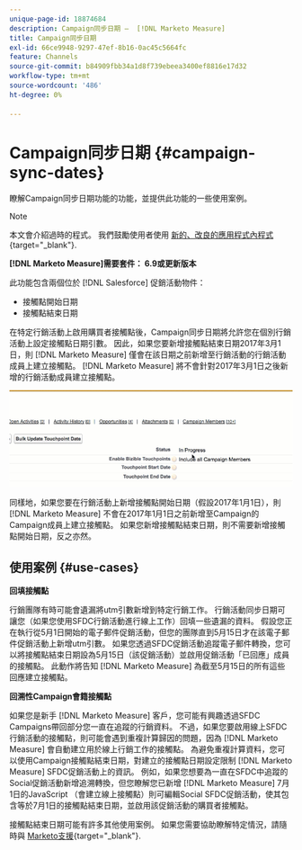 ```yaml
---
unique-page-id: 18874684
description: Campaign同步日期 —  [!DNL Marketo Measure]
title: Campaign同步日期
exl-id: 66ce9948-9297-47ef-8b16-0ac45c5664fc
feature: Channels
source-git-commit: b84909fbb34a1d8f739ebeea3400ef8816e17d32
workflow-type: tm+mt
source-wordcount: '486'
ht-degree: 0%

---
```


# Campaign同步日期 {#campaign-sync-dates}

瞭解Campaign同步日期功能的功能，並提供此功能的一些使用案例。

>[!NOTE]
>
>本文會介紹過時的程式。 我們鼓勵使用者使用 [新的、改良的應用程式內程式](/help/channel-tracking-and-setup/offline-channels/custom-campaign-sync.md){target="_blank"}.

**[!DNL Marketo Measure]需要套件： 6.9或更新版本**

此功能包含兩個位於 [!DNL Salesforce] 促銷活動物件：

* 接觸點開始日期
* 接觸點結束日期

在特定行銷活動上啟用購買者接觸點後，Campaign同步日期將允許您在個別行銷活動上設定接觸點日期引數。 因此，如果您要新增接觸點結束日期2017年3月1日，則 [!DNL Marketo Measure] 僅會在該日期之前新增至行銷活動的行銷活動成員上建立接觸點。 [!DNL Marketo Measure] 將不會針對2017年3月1日之後新增的行銷活動成員建立接觸點。

![](assets/1.gif)

同樣地，如果您要在行銷活動上新增接觸點開始日期（假設2017年1月1日），則 [!DNL Marketo Measure] 不會在2017年1月1日之前新增至Campaign的Campaign成員上建立接觸點。 如果您新增接觸點結束日期，則不需要新增接觸點開始日期，反之亦然。

## 使用案例 {#use-cases}

**回填接觸點**

行銷團隊有時可能會遺漏將utm引數新增到特定行銷工作。 行銷活動同步日期可讓您（如果您使用SFDC行銷活動進行線上工作）回填一些遺漏的資料。 假設您正在執行從5月1日開始的電子郵件促銷活動，但您的團隊直到5月15日才在該電子郵件促銷活動上新增utm引數。 如果您透過SFDC促銷活動追蹤電子郵件轉換，您可以將接觸點結束日期設為5月15日（該促銷活動）並啟用促銷活動「已回應」成員的接觸點。 此動作將告知 [!DNL Marketo Measure] 為截至5月15日的所有這些回應建立接觸點。

**回溯性Campaign會籍接觸點**

如果您是新手 [!DNL Marketo Measure] 客戶，您可能有興趣透過SFDC Campaigns帶回部分您一直在追蹤的行銷資料。 不過，如果您要啟用線上SFDC行銷活動的接觸點，則可能會遇到重複計算歸因的問題，因為 [!DNL Marketo Measure] 會自動建立用於線上行銷工作的接觸點。 為避免重複計算資料，您可以使用Campaign接觸點結束日期，對建立的接觸點日期設定限制 [!DNL Marketo Measure] SFDC促銷活動上的資訊。 例如，如果您想要為一直在SFDC中追蹤的Social促銷活動新增追溯轉換，但您瞭解您已新增 [!DNL Marketo Measure] 7月1日的JavaScript （會建立線上接觸點）則可編輯Social SFDC促銷活動，使其包含等於7月1日的接觸點結束日期，並啟用該促銷活動的購買者接觸點。

接觸點結束日期可能有許多其他使用案例。 如果您需要協助瞭解特定情況，請隨時與 [Marketo支援](https://nation.marketo.com/t5/support/ct-p/Support){target="_blank"}.
